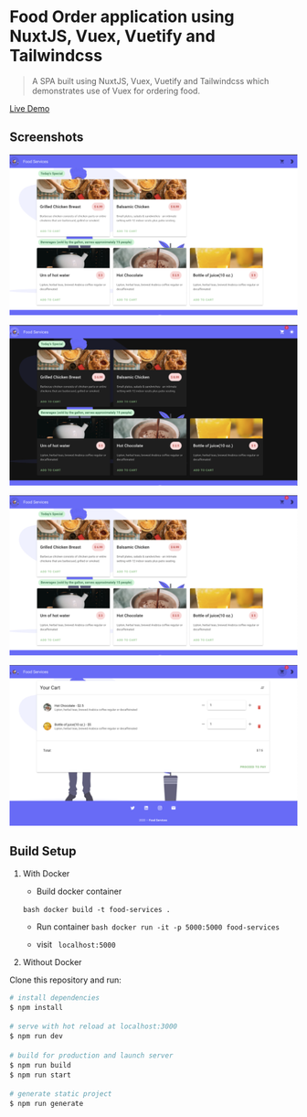 # Food Order application using NuxtJS, Vuex, Vuetify and Tailwindcss

> A SPA built using NuxtJS, Vuex, Vuetify and Tailwindcss which demonstrates use of Vuex for ordering food.

[Live Demo](https://food-service-demo.netlify.app/)

## Screenshots

![Image of Home Page Light Theme](/static/main-light.png)

![Image of Home Page Dark Theme](/static/main-dark.png)

![Image of Home Page with items in cart](/static/main-light-items-in-cart.png)

![Image of Cart Page Light Theme](/static/cart-light.png)

## Build Setup

1. With Docker
    - Build docker container

    ```bash docker build -t food-services .  ```

    - Run container
    ```bash docker run -it -p 5000:5000 food-services```

    - visit ``` localhost:5000```

2. Without Docker

Clone this repository and run:

```bash
# install dependencies
$ npm install

# serve with hot reload at localhost:3000
$ npm run dev

# build for production and launch server
$ npm run build
$ npm run start

# generate static project
$ npm run generate
```